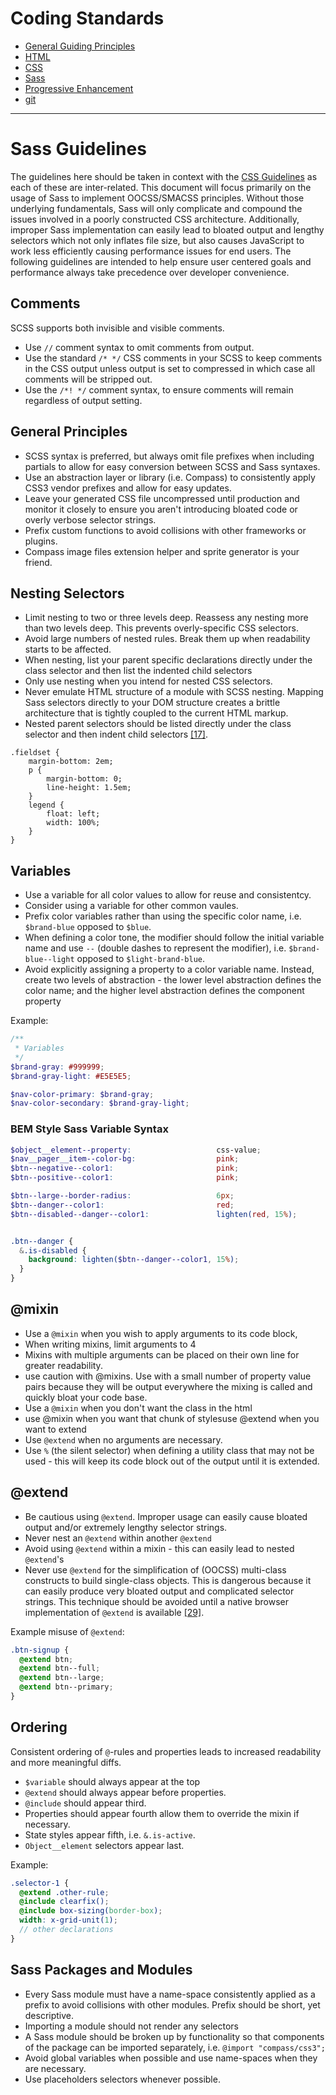 Coding Standards
================

* [General Guiding Principles](/README.md)
* [HTML](/html.md)
* [CSS](/css.md)
* [Sass](/sass.md)
* [Progressive Enhancement](/pe.md)
* [git](/git.md)

<hr>

# Sass Guidelines
The guidelines here should be taken in context with the [CSS Guidelines](css.md) as each of these are inter-related. This document will focus primarily on the usage of Sass to implement OOCSS/SMACSS principles. Without those underlying fundamentals, Sass will only complicate and compound the issues involved in a poorly constructed CSS architecture. Additionally, improper Sass implementation can easily lead to bloated output and lengthy selectors which not only inflates file size, but also causes JavaScript to work less efficiently causing performance issues for end users. The following guidelines are intended to help ensure user centered goals and performance always take precedence over developer convenience. 

## Comments
SCSS supports both invisible and visible comments. 

* Use `//` comment syntax to omit comments from output.
* Use the standard `/* */` CSS comments in your SCSS to keep comments in the CSS output unless output is set to compressed in which case all comments will be stripped out.
* Use the `/*! */` comment syntax, to ensure comments will remain regardless of output setting.

## General Principles

* SCSS syntax is preferred, but always omit file prefixes when including partials to allow for easy conversion between SCSS and Sass syntaxes. 
* Use an abstraction layer or library (i.e. Compass) to consistently apply CSS3 vendor prefixes and allow for easy updates.
* Leave your generated CSS file uncompressed until production and monitor it closely to ensure you aren't introducing bloated code or overly verbose selector strings.
* Prefix custom functions to avoid collisions with other frameworks or plugins.
* Compass image files extension helper and sprite generator is your friend.

## Nesting Selectors

* Limit nesting to two or three levels deep. Reassess any nesting more than two levels deep. This prevents overly-specific CSS selectors.
* Avoid large numbers of nested rules. Break them up when readability starts to be affected.
* When nesting, list your parent specific declarations directly under the class selector and then list the indented child selectors 
* Only use nesting when you intend for nested CSS selectors.
* Never emulate HTML structure of a module with SCSS nesting. Mapping Sass selectors directly to your DOM structure creates a brittle architecture that is tightly coupled to the current HTML markup.
* Nested parent selectors should be listed directly under the class selector and then indent child selectors [[17]](README.md#works-cited).
  
```
.fieldset {
    margin-bottom: 2em;
    p {
        margin-bottom: 0;
        line-height: 1.5em;     
    }
    legend {
        float: left;
        width: 100%;
    }
}
```

## Variables

* Use a variable for all color values to allow for reuse and consistentcy.
* Consider using a variable for other common vaules.
* Prefix color variables rather than using the specific color name, i.e. `$brand-blue` opposed to `$blue`.
* When defining a color tone, the modifier should follow the initial variable name and use `--` (double dashes to represent the modifier), i.e. `$brand-blue--light` opposed to `$light-brand-blue`.
* Avoid explicitly assigning a property to a color variable name. Instead, create two levels of abstraction - the lower level abstraction defines the color name; and the higher level abstraction defines the component property

Example:
```scss
/**
 * Variables
 */
$brand-gray: #999999;
$brand-gray-light: #E5E5E5;

$nav-color-primary: $brand-gray;
$nav-color-secondary: $brand-gray-light;

```

### BEM Style Sass Variable Syntax

```scss
$object__element--property:                   css-value;
$nav__pager__item--color-bg:                  pink;
$btn--negative--color1:                       pink;
$btn--positive--color1:                       pink;

$btn--large--border-radius:                   6px;
$btn--danger--color1:                         red;
$btn--disabled--danger--color1:               lighten(red, 15%);


.btn--danger {
  &.is-disabled { 
    background: lighten($btn--danger--color1, 15%);
  }  
}

```

## @mixin

* Use a `@mixin` when you wish to apply arguments to its code block, 
* When writing mixins, limit arguments to 4
* Mixins with multiple arguments can be placed on their own line for greater readability. 
* use caution with @mixins. Use with a small number of property value pairs because they will be output everywhere the mixing is called and quickly bloat your code base.
* Use a `@mixin` when you don't want the class in the html
* use @mixin when you want that chunk of stylesuse @extend when you want to extend
* Use `@extend` when no arguments are necessary. 
* Use `%` (the silent selector) when defining a utility class that may not be used - this will keep its code block out of the output until it is extended.


## @extend
* Be cautious using `@extend`. Improper usage can easily cause bloated output and/or extremely lengthy selector strings. 
* Never nest an `@extend` within another `@extend`
* Avoid using `@extend` within a mixin - this can easily lead to nested `@extend`'s
* Never use `@extend` for the simplification of (OOCSS) multi-class constructs to build single-class objects. This is dangerous because it can easily produce very bloated output and complicated selector strings. This technique should be avoided until a native browser implementation of `@extend` is available [[29]](README.md#works-cited).

Example misuse of `@extend`:
```scss
.btn-signup {
  @extend btn;
  @extend btn--full;
  @extend btn--large;
  @extend btn--primary;
}
```

## Ordering
Consistent ordering of `@`-rules and properties leads to increased readability and more meaningful diffs.

* `$variable` should always appear at the top
* `@extend` should always appear before properties.
* `@include` should appear third.
* Properties should appear fourth allow them to override the mixin if necessary.
* State styles appear fifth, i.e. `&.is-active`.
* `Object__element` selectors appear last.

Example:
```scss
.selector-1 {
  @extend .other-rule;
  @include clearfix();
  @include box-sizing(border-box);
  width: x-grid-unit(1);
  // other declarations
}
```

## Sass Packages and Modules

* Every Sass module must have a name-space consistently applied as a prefix to avoid collisions with other modules. Prefix should be short, yet descriptive. 
* Importing a module should not render any selectors
* A Sass module should be broken up by functionality so that components of the package can be imported separately, i.e. `@import "compass/css3";`
* Avoid global variables when possible and use name-spaces when they are necessary. 
* Use placeholders selectors whenever possible.

